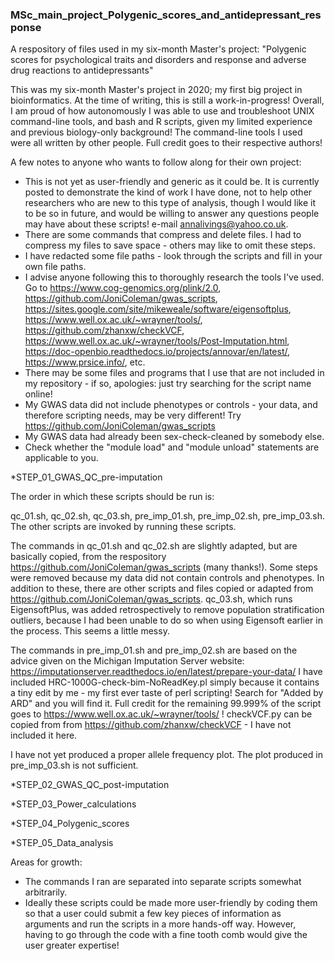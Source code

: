 ### MSc_main_project_Polygenic_scores_and_antidepressant_response
A respository of files used in my six-month Master's project: "Polygenic scores for psychological traits and disorders and response and adverse drug reactions to antidepressants"

This was my six-month Master's project in 2020; my first big project in bioinformatics. At the time of writing, this is still a work-in-progress!
Overall, I am proud of how autonomously I was able to use and troubleshoot UNIX command-line tools, and bash and R scripts, given my limited experience and previous biology-only background!
The command-line tools I used were all written by other people. Full credit goes to their respective authors!

A few notes to anyone who wants to follow along for their own project:

- This is not yet as user-friendly and generic as it could be. It is currently posted to demonstrate the kind of work I have done, not to help other researchers who are new to this type of analysis, though I would like it to be so in future, and would be willing to answer any questions people may have about these scripts! e-mail annalivings@yahoo.co.uk.
- There are some commands that compress and delete files. I had to compress my files to save space - others may like to omit these steps.
- I have redacted some file paths - look through the scripts and fill in your own file paths.
- I advise anyone following this to thoroughly research the tools I've used. Go to https://www.cog-genomics.org/plink/2.0, https://github.com/JoniColeman/gwas_scripts, https://sites.google.com/site/mikeweale/software/eigensoftplus, https://www.well.ox.ac.uk/~wrayner/tools/, https://github.com/zhanxw/checkVCF, https://www.well.ox.ac.uk/~wrayner/tools/Post-Imputation.html, https://doc-openbio.readthedocs.io/projects/annovar/en/latest/, https://www.prsice.info/, etc.
- There may be some files and programs that I use that are not included in my repository - if so, apologies: just try searching for the script name online!
- My GWAS data did not include phenotypes or controls - your data, and therefore scripting needs, may be very different! Try https://github.com/JoniColeman/gwas_scripts
- My GWAS data had already been sex-check-cleaned by somebody else.
- Check whether the "module load" and "module unload" statements are applicable to you.

*STEP_01_GWAS_QC_pre-imputation

The order in which these scripts should be run is:

qc_01.sh, qc_02.sh, qc_03.sh, pre_imp_01.sh, pre_imp_02.sh, pre_imp_03.sh. The other scripts are invoked by running these scripts.

The commands in qc_01.sh and qc_02.sh are slightly adapted, but are basically copied, from the respository https://github.com/JoniColeman/gwas_scripts (many thanks!). Some steps were removed because my data did not contain controls and phenotypes. 
In addition to these, there are other scripts and files copied or adapted from https://github.com/JoniColeman/gwas_scripts.
qc_03.sh, which runs EigensoftPlus, was added retrospectively to remove population stratification outliers, because I had been unable to do so when using Eigensoft earlier in the process. This seems a little messy.

The commands in pre_imp_01.sh and pre_imp_02.sh are based on the advice given on the Michigan Imputation Server website: https://imputationserver.readthedocs.io/en/latest/prepare-your-data/
I have included HRC-1000G-check-bim-NoReadKey.pl simply because it contains a tiny edit by me - my first ever taste of perl scripting! Search for "Added by ARD" and you will find it. Full credit for the remaining 99.999% of the script goes to https://www.well.ox.ac.uk/~wrayner/tools/ !
checkVCF.py can be copied from from https://github.com/zhanxw/checkVCF - I have not included it here.

I have not yet produced a proper allele frequency plot. The plot produced in pre_imp_03.sh is not sufficient.

*STEP_02_GWAS_QC_post-imputation

*STEP_03_Power_calculations

*STEP_04_Polygenic_scores

*STEP_05_Data_analysis

Areas for growth:
- The commands I ran are separated into separate scripts somewhat arbitrarily.
- Ideally these scripts could be made more user-friendly by coding them so that a user could submit a few key pieces of information as arguments and run the scripts in a more hands-off way. However, having to go through the code with a fine tooth comb would give the user greater expertise!
